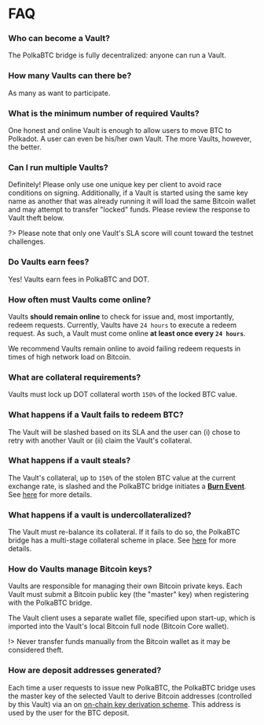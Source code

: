 # FAQ

### Who can become a Vault?

The PolkaBTC bridge is fully decentralized: anyone can run a Vault.

### How many Vaults can there be?

As many as want to participate.

### What is the minimum number of required Vaults?

One honest and online Vault is enough to allow users to move BTC to Polkadot. A user can even be his/her own Vault. The more Vaults, however, the better.

### Can I run multiple Vaults?

Definitely! Please only use one unique key per client to avoid race conditions on signing. Additionally, if a Vault is started using the same key name
as another that was already running it will load the same Bitcoin wallet and may attempt to transfer "locked" funds. Please review the response to Vault
theft below.

?> Please note that only one Vault's SLA score will count toward the testnet challenges.

### Do Vaults earn fees?

Yes! Vaults earn fees in PolkaBTC and DOT.

### How often must Vaults come online?

Vaults **should remain online** to check for issue and, most importantly, redeem requests.
Currently, Vaults have ``24 hours`` to execute a redeem request.
As such, a Vault must come online **at least once every ``24 hours``**.

We recommend Vaults remain online to avoid failing redeem requests in times of high network load on Bitcoin.

### What are collateral requirements?

Vaults must lock up DOT collateral worth ``150%`` of the locked BTC value.

### What happens if a Vault fails to redeem BTC?

The Vault will be slashed based on its SLA and the user can (i) chose to retry with another Vault or (ii) claim the Vault's collateral.

### What happens if a vault steals?

The Vault's collateral, up to ``150%`` of the stolen BTC value at the current exchange rate, is slashed and the PolkaBTC bridge initiates a [**Burn Event**](/overview?id=burn-event-restoring-a-11-physical-peg).
See [here](/vault/overview?id=collateral) for more details.

### What happens if a vault is undercollateralized?

The Vault must re-balance its collateral. If it fails to do so, the PolkaBTC bridge has a multi-stage collateral scheme in place. See [here](/vault/overview?id=over-collateralization) for more details.

### How do Vaults manage Bitcoin keys?

Vaults are responsible for managing their own Bitcoin private keys.
Each Vault must submit a Bitcoin public key (the "master" key) when registering with the PolkaBTC bridge.

The Vault client uses a separate wallet file, specified upon start-up, which is imported into the Vault's local Bitcoin full node (Bitcoin Core wallet).

!> Never transfer funds manually from the Bitcoin wallet as it may be considered theft.

### How are deposit addresses generated?

Each time a user requests to issue new PolkaBTC, the PolkaBTC bridge uses the master key of the selected Vault to derive Bitcoin addresses (controlled by this Vault) via an on [on-chain key derivation scheme](https://interlay.gitlab.io/polkabtc-spec/security_performance/security-analysis.html). This address is used by the user for the BTC deposit.
